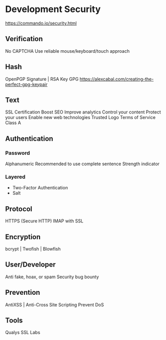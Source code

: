 Development Security
====================

https://commando.io/security.html

Verification
------------

No CAPTCHA
Use reliable mouse/keyboard/touch approach

Hash
----

OpenPGP Signature | RSA Key
GPG
https://alexcabal.com/creating-the-perfect-gpg-keypair

## Text

SSL Certification
  Boost SEO
  Improve analytics
  Control your content
  Protect your users
  Enable new web technologies
Trusted Logo
Terms of Service
  Class A

## Authentication

### Password

Alphanumeric
Recommended to use complete sentence
Strength indicator

### Layered

+ Two-Factor Authentication
+ Salt

## Protocol

HTTPS (Secure HTTP)
IMAP with SSL

## Encryption

bcrypt | Twofish | Blowfish

## User/Developer

Anti fake, hoax, or spam
Security bug bounty

## Prevention

AntiXSS | Anti-Cross Site Scripting
Prevent DoS

Tools
-----

Qualys SSL Labs

